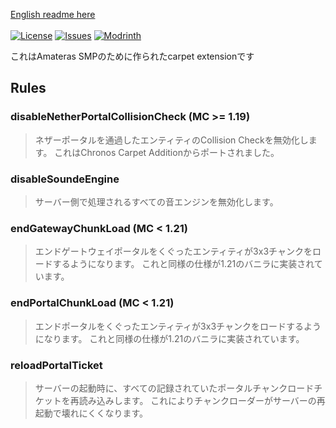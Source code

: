 [English readme here](https://github.com/pugur523/ama-carpet/blob/main/README.md)<br><br>
[![License](https://img.shields.io/github/license/pugur523/ama-carpet.svg)](https://opensource.org/licenses/MIT)
[![Issues](https://img.shields.io/github/issues/pugur523/ama-carpet.svg)](https://github.com/pugur523/ama-carpet/issues)
[![Modrinth](https://img.shields.io/modrinth/dt/amacarpet?label=Modrinth%20Downloads)](https://modrinth.com/mod/amacarpet)

これはAmateras SMPのために作られたcarpet extensionです

## Rules

### disableNetherPortalCollisionCheck (MC >= 1.19)

> ネザーポータルを通過したエンティティのCollision Checkを無効化します。
> これはChronos Carpet Additionからポートされました。


### disableSoundeEngine

> サーバー側で処理されるすべての音エンジンを無効化します。


### endGatewayChunkLoad (MC < 1.21)

> エンドゲートウェイポータルをくぐったエンティティが3x3チャンクをロードするようになります。
> これと同様の仕様が1.21のバニラに実装されています。


### endPortalChunkLoad (MC < 1.21)

> エンドポータルをくぐったエンティティが3x3チャンクをロードするようになります。
> これと同様の仕様が1.21のバニラに実装されています。


### reloadPortalTicket

> サーバーの起動時に、すべての記録されていたポータルチャンクロードチケットを再読み込みします。
> これによりチャンクローダーがサーバーの再起動で壊れにくくなります。